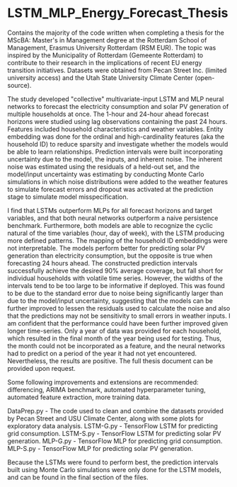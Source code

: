 # LSTM_MLP_Energy_Forecast_Thesis
Contains the majority of the code written when completing a thesis for the MScBA: Master's in Management degree at the Rotterdam School of Management, Erasmus University Rotterdam (RSM EUR). The topic was inspired by the Municipality of Rotterdam (Gemeente Rotterdam) to contribute to their research in the implications of recent EU energy transition initiatives. Datasets were obtained from Pecan Street Inc. (limited university access) and the Utah State University Climate Center (open-source).

The study developed "collective" multivariate-input LSTM and MLP neural networks to forecast the electricity consumption and solar PV generation of multiple households at once. The 1-hour and 24-hour ahead forecast horizons were studied using lag observations containing the past 24 hours. Features included household characteristics and weather variables. Entity embedding was done for the ordinal and high-cardinality features (aka the household ID) to reduce sparsity and investigate whether the models would be able to learn relationships. Prediction intervals were built incorporating uncertainty due to the model, the inputs, and inherent noise. The inherent noise was estimated using the residuals of a held-out set, and the model/input uncertainty was estimating by conducting Monte Carlo simulations in which noise distributions were added to the weather features to simulate forecast errors and dropout was activated at the prediction stage to simulate model misspecification.

I find that LSTMs outperform MLPs for all forecast horizons and target variables, and that both neural networks outperform a naive persistence benchmark. Furthermore, both models are able to recognize the cyclic natural of the time variables (hour, day of week), with the LSTM producing more defined patterns. The mapping of the household ID embeddings were not interpretable. The models perform better for predicting solar PV generation than electricity consumption, but the opposite is true when forecasting 24 hours ahead. The constructed prediction intervals successfully achieve the desired 90% average coverage, but fall short for individual households with volatile time series. However, the widths of the intervals tend to be too large to be informative if deployed. This was found to be due to the standard error due to noise being significantly larger than due to the model/input uncertainty, suggesting that the models can be further improved to lessen the residuals used to calculate the noise and also that the predictions may not be sensitivity to small errors in weather inputs. I am confident that the performance could have been further improved given longer time-series. Only a year of data was provided for each household, which resulted in the final month of the year being used for testing. Thus, the month could not be incorporated as a feature, and the neural networks had to predict on a period of the year it had not yet encountered. Nevertheless, the results are positive. The full thesis document can be provided upon request.

Some following improvements and extensions are recommended: differencing, ARIMA benchmark, automated hyperparameter tuning, automated feature extraction, more training data.

DataPrep.py - The code used to clean and combine the datasets provided by Pecan Street and USU Climate Center, along with some plots for exploratory data analysis.
LSTM-G.py - TensorFlow LSTM for predicting grid consumption.
LSTM-S.py - TensorFlow LSTM for predicting solar PV generation.
MLP-G.py - TensorFlow MLP for predicting grid consumption.
MLP-S.py - TensorFlow MLP for predicting solar PV generation.

Because the LSTMs were found to perform best, the prediction intervals built using Monte Carlo simulations were only done for the LSTM models, and can be found in the final section of the files.
